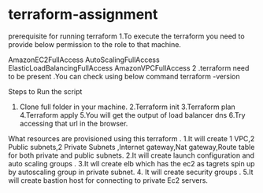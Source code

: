 # terraform-assignment

prerequisite for running terraform
1.To execute the terraform you need to provide below permission to the role  to that machine.

AmazonEC2FullAccess
AutoScalingFullAccess
ElasticLoadBalancingFullAccess
AmazonVPCFullAccess
2 .terraform need to be present .You can check using below command 
terraform -version

Steps to Run the script 
1. Clone full folder in your machine.
2.Terraform init
3.Terraform plan
4.Terraform apply 
5.You will get the output of load balancer dns 
6.Try accessing that url in the browser.



What resources are provisioned using this terraform .
1.It will create 1 VPC,2 Public subnets,2 Private Subnets ,Internet gateway,Nat gateway,Route table for both private and public subnets.
2.It will create launch configuration and auto scaling groups .
3.It wll create elb which has the ec2 as tagrets spin up by autoscaling group in private subnet.
4. It will create security groups .
5.It will create bastion host for connecting to private Ec2 servers.
